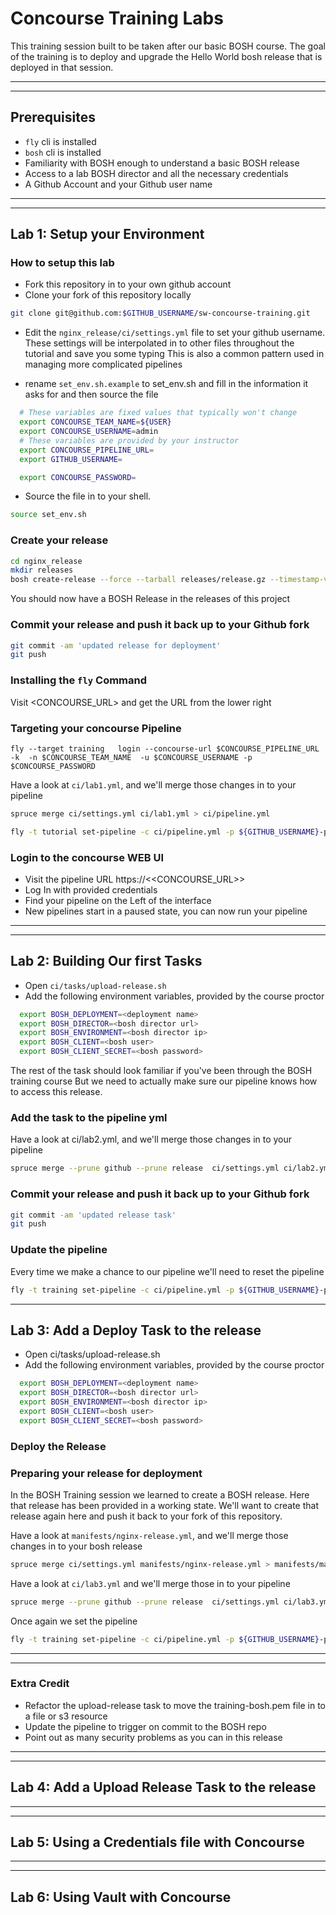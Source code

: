 # Concourse Training Labs
This training session built to be taken after our basic BOSH course.  The goal of the training is to deploy and
upgrade the Hello World bosh release that is deployed in that session.

---
---
## Prerequisites
  * `fly` cli is installed
  * `bosh` cli is installed
  * Familiarity with BOSH enough to understand a basic BOSH release
  * Access to a lab BOSH director and all the necessary credentials
  * A Github Account and your Github user name
  
---  
---
## Lab 1: Setup your Environment

### How to setup this lab

* Fork this repository in to your own github account
* Clone your fork of this repository locally
```bash
git clone git@github.com:$GITHUB_USERNAME/sw-concourse-training.git
```

* Edit the `nginx_release/ci/settings.yml` file to set your github username.
These settings will be interpolated in to other files throughout the tutorial and save you some typing
This is also a common pattern used in managing more complicated pipelines

* rename `set_env.sh.example` to set_env.sh and fill in the information it asks for and then source the file
```bash
  # These variables are fixed values that typically won't change
  export CONCOURSE_TEAM_NAME=${USER}
  export CONCOURSE_USERNAME=admin
  # These variables are provided by your instructor
  export CONCOURSE_PIPELINE_URL=
  export GITHUB_USERNAME=

  export CONCOURSE_PASSWORD=
```
* Source the file in to your shell.
```bash
source set_env.sh 
```

### Create your release
  ```bash
  cd nginx_release
  mkdir releases
  bosh create-release --force --tarball releases/release.gz --timestamp-version 
  ```
  You should now have a BOSH Release in the releases of this project

### Commit your release and push it back up to your Github fork
```bash
git commit -am 'updated release for deployment'
git push
```

### Installing the `fly` Command
Visit <CONCOURSE_URL> and get the URL from the lower right

### Targeting your concourse Pipeline
```
fly --target training   login --concourse-url $CONCOURSE_PIPELINE_URL -k  -n $CONCOURSE_TEAM_NAME  -u $CONCOURSE_USERNAME -p $CONCOURSE_PASSWORD
```

Have a look at `ci/lab1.yml`, and we'll merge those changes in to your pipeline
```bash 
spruce merge ci/settings.yml ci/lab1.yml > ci/pipeline.yml
```

```bash
fly -t tutorial set-pipeline -c ci/pipeline.yml -p ${GITHUB_USERNAME}-pipeline
```

### Login to the concourse WEB UI
* Visit the pipeline URL https://<<CONCOURSE_URL>>
* Log In with provided credentials
* Find your pipeline on the Left of the interface
* New pipelines start in a paused state, you can now run your pipeline

---
---
## Lab 2: Building Our first Tasks
* Open `ci/tasks/upload-release.sh`
* Add the following environment variables, provided by the course proctor

```bash
  export BOSH_DEPLOYMENT=<deployment name>
  export BOSH_DIRECTOR=<bosh director url>
  export BOSH_ENVIRONMENT=<bosh director ip>
  export BOSH_CLIENT=<bosh user>
  export BOSH_CLIENT_SECRET=<bosh password>
```
The rest of the task should look familiar if you've been through the BOSH training course
But we need to actually make sure our pipeline knows how to access this release.

### Add the task to the pipeline yml
Have a look at ci/lab2.yml, and we'll merge those changes in to your pipeline
```bash 
spruce merge --prune github --prune release  ci/settings.yml ci/lab2.yml > ci/pipeline.yml
```

### Commit your release and push it back up to your Github fork
```bash
git commit -am 'updated release task'
git push
```

### Update the pipeline
Every time we make a chance to our pipeline we'll need to reset the pipeline
```bash
fly -t training set-pipeline -c ci/pipeline.yml -p ${GITHUB_USERNAME}-pipeline
```

---
## Lab 3: Add a Deploy Task to the release
* Open ci/tasks/upload-release.sh
* Add the following environment variables, provided by the course proctor

```bash
  export BOSH_DEPLOYMENT=<deployment name>
  export BOSH_DIRECTOR=<bosh director url>
  export BOSH_ENVIRONMENT=<bosh director ip>
  export BOSH_CLIENT=<bosh user>
  export BOSH_CLIENT_SECRET=<bosh password>
```
### Deploy the Release

### Preparing your release for deployment
In the BOSH Training session we learned to create a BOSH release. Here that release has been provided in a
working state.  We'll want to create that release again here and push it back to your fork of this repository.

Have a look at `manifests/nginx-release.yml`, and we'll merge those changes in to your bosh release
```bash 
spruce merge ci/settings.yml manifests/nginx-release.yml > manifests/manifest.yml
```

Have a look at `ci/lab3.yml` and we'll merge those in to your pipeline
```bash
spruce merge --prune github --prune release  ci/settings.yml ci/lab3.yml > ci/pipeline.yml
```

Once again we set the pipeline 
```bash
fly -t training set-pipeline -c ci/pipeline.yml -p ${GITHUB_USERNAME}-pipeline
```

---
---
### Extra Credit
* Refactor the upload-release task to move the training-bosh.pem file in to a file
or s3 resource
* Update the pipeline to trigger on commit to the BOSH repo
* Point out as many security problems as you can in this release

---
---
## Lab 4: Add a Upload Release Task to the release

---
---
## Lab 5: Using a Credentials file with Concourse

---
---
## Lab 6: Using Vault with Concourse
